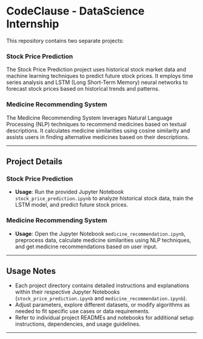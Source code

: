 # CodeClause - DataScience Internship

This repository contains two separate projects:

### Stock Price Prediction

The Stock Price Prediction project uses historical stock market data and machine learning techniques to predict future stock prices. It employs time series analysis and LSTM (Long Short-Term Memory) neural networks to forecast stock prices based on historical trends and patterns.

### Medicine Recommending System

The Medicine Recommending System leverages Natural Language Processing (NLP) techniques to recommend medicines based on textual descriptions. It calculates medicine similarities using cosine similarity and assists users in finding alternative medicines based on their descriptions.

---

## Project Details

### Stock Price Prediction

- **Usage**: Run the provided Jupyter Notebook `stock_price_prediction.ipynb` to analyze historical stock data, train the LSTM model, and predict future stock prices.

### Medicine Recommending System

- **Usage**: Open the Jupyter Notebook `medicine_recommendation.ipynb`, preprocess data, calculate medicine similarities using NLP techniques, and get medicine recommendations based on user input.

---

## Usage Notes

- Each project directory contains detailed instructions and explanations within their respective Jupyter Notebooks (`stock_price_prediction.ipynb` and `medicine_recommendation.ipynb`).
- Adjust parameters, explore different datasets, or modify algorithms as needed to fit specific use cases or data requirements.
- Refer to individual project READMEs and notebooks for additional setup instructions, dependencies, and usage guidelines.

---
